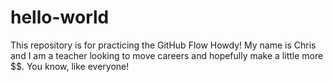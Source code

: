 # hello-world
This repository is for practicing the GitHub Flow
Howdy! My name is Chris and I am a teacher looking to move careers and hopefully make a little more $$. You know, like everyone!
